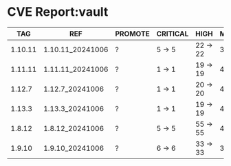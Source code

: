 # CVE Report:vault
|   TAG   |       REF        | PROMOTE | CRITICAL |   HIGH   |  MEDIUM  |  LOW   | UNKNOWN |
|---------|------------------|---------|----------|----------|----------|--------|---------|
| 1.10.11 | 1.10.11_20241006 | ?       | 5 -> 5   | 22 -> 22 | 38 -> 38 | 4 -> 4 | 0 -> 0  |
| 1.11.11 | 1.11.11_20241006 | ?       | 1 -> 1   | 19 -> 19 | 45 -> 25 | 4 -> 2 | 0 -> 0  |
| 1.12.7  | 1.12.7_20241006  | ?       | 1 -> 1   | 20 -> 20 | 45 -> 25 | 4 -> 2 | 0 -> 0  |
| 1.13.3  | 1.13.3_20241006  | ?       | 1 -> 1   | 19 -> 19 | 49 -> 29 | 4 -> 2 | 0 -> 0  |
| 1.8.12  | 1.8.12_20241006  | ?       | 5 -> 5   | 55 -> 55 | 47 -> 47 | 4 -> 4 | 0 -> 0  |
| 1.9.10  | 1.9.10_20241006  | ?       | 6 -> 6   | 33 -> 33 | 36 -> 36 | 3 -> 3 | 0 -> 0  |

